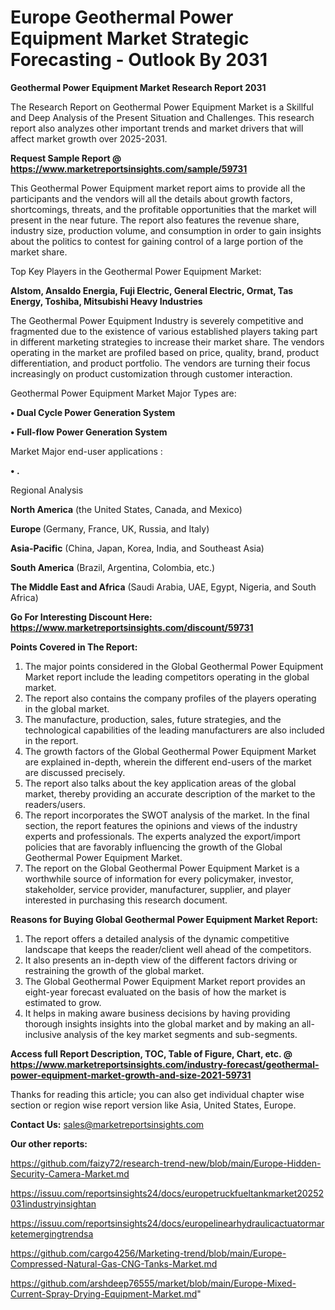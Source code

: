 # Europe Geothermal Power Equipment Market Strategic Forecasting - Outlook By 2031

<strong>Geothermal Power Equipment Market Research Report 2031</strong>

The Research Report on Geothermal Power Equipment Market is a Skillful and Deep Analysis of the Present Situation and Challenges. This research report also analyzes other important trends and market drivers that will affect market growth over 2025-2031.

<strong>Request Sample Report @ <a href=https://www.marketreportsinsights.com/sample/59731>https://www.marketreportsinsights.com/sample/59731</a></strong>

This Geothermal Power Equipment market report aims to provide all the participants and the vendors will all the details about growth factors, shortcomings, threats, and the profitable opportunities that the market will present in the near future. The report also features the revenue share, industry size, production volume, and consumption in order to gain insights about the politics to contest for gaining control of a large portion of the market share.

Top Key Players in the Geothermal Power Equipment Market:

<strong>Alstom, Ansaldo Energia, Fuji Electric, General Electric, Ormat, Tas Energy, Toshiba, Mitsubishi Heavy Industries</strong>

The Geothermal Power Equipment Industry is severely competitive and fragmented due to the existence of various established players taking part in different marketing strategies to increase their market share. The vendors operating in the market are profiled based on price, quality, brand, product differentiation, and product portfolio. The vendors are turning their focus increasingly on product customization through customer interaction.

Geothermal Power Equipment Market Major Types are:

<strong>• Dual Cycle Power Generation System

• Full-flow Power Generation System</strong>

Market Major end-user applications :

<strong>• .</strong>

Regional Analysis

</u><strong><b>North America</b></strong> (the United States, Canada, and Mexico)

<strong><b>Europe </b></strong>(Germany, France, UK, Russia, and Italy)

<strong><b>Asia-Pacific</b></strong> (China, Japan, Korea, India, and Southeast Asia)

<strong><b>South America</b></strong> (Brazil, Argentina, Colombia, etc.)

<strong><b>The Middle East and Africa</b></strong> (Saudi Arabia, UAE, Egypt, Nigeria, and South Africa)

<strong>Go For Interesting Discount Here: <a href=https://www.marketreportsinsights.com/discount/59731>https://www.marketreportsinsights.com/discount/59731</a></strong>

<strong>Points Covered in The Report:</strong>
<ol>
  <li>The major points considered in the Global Geothermal Power Equipment Market report include the leading competitors operating in the global market.</li>
  <li>The report also contains the company profiles of the players operating in the global market.</li>
  <li>The manufacture, production, sales, future strategies, and the technological capabilities of the leading manufacturers are also included in the report.</li>
  <li>The growth factors of the Global Geothermal Power Equipment Market are explained in-depth, wherein the different end-users of the market are discussed precisely.</li>
  <li>The report also talks about the key application areas of the global market, thereby providing an accurate description of the market to the readers/users.</li>
  <li>The report incorporates the SWOT analysis of the market. In the final section, the report features the opinions and views of the industry experts and professionals. The experts analyzed the export/import policies that are favorably influencing the growth of the Global Geothermal Power Equipment Market.</li>
  <li>The report on the Global Geothermal Power Equipment Market is a worthwhile source of information for every policymaker, investor, stakeholder, service provider, manufacturer, supplier, and player interested in purchasing this research document.</li>
</ol>
<strong>Reasons for Buying Global Geothermal Power Equipment Market Report:</strong>

<ol>
  <li>The report offers a detailed analysis of the dynamic competitive landscape that keeps the reader/client well ahead of the competitors.</li>
  <li>It also presents an in-depth view of the different factors driving or restraining the growth of the global market.</li>
  <li>The Global Geothermal Power Equipment Market report provides an eight-year forecast evaluated on the basis of how the market is estimated to grow.</li>
  <li>It helps in making aware business decisions by having providing thorough insights insights into the global market and by making an all-inclusive analysis of the key market segments and sub-segments.</li>
</ol>
<strong>Access full Report Description, TOC, Table of Figure, Chart, etc. @ <a href=https://www.marketreportsinsights.com/industry-forecast/geothermal-power-equipment-market-growth-and-size-2021-59731>https://www.marketreportsinsights.com/industry-forecast/geothermal-power-equipment-market-growth-and-size-2021-59731</a></strong>


Thanks for reading this article; you can also get individual chapter wise section or region wise report version like Asia, United States, Europe.

<strong>Contact Us:</strong>
sales@marketreportsinsights.com

<strong>Our other reports:</strong>

<a href=https://github.com/faizy72/research-trend-new/blob/main/Europe-Hidden-Security-Camera-Market.md>https://github.com/faizy72/research-trend-new/blob/main/Europe-Hidden-Security-Camera-Market.md</a>

<a href=https://issuu.com/reportsinsights24/docs/europetruckfueltankmarket20252031industryinsightan>https://issuu.com/reportsinsights24/docs/europetruckfueltankmarket20252031industryinsightan</a>

<a href=https://issuu.com/reportsinsights24/docs/europelinearhydraulicactuatormarketemergingtrendsa>https://issuu.com/reportsinsights24/docs/europelinearhydraulicactuatormarketemergingtrendsa</a>

<a href=https://github.com/cargo4256/Marketing-trend/blob/main/Europe-Compressed-Natural-Gas-CNG-Tanks-Market.md>https://github.com/cargo4256/Marketing-trend/blob/main/Europe-Compressed-Natural-Gas-CNG-Tanks-Market.md</a>

<a href=https://github.com/arshdeep76555/market/blob/main/Europe-Mixed-Current-Spray-Drying-Equipment-Market.md>https://github.com/arshdeep76555/market/blob/main/Europe-Mixed-Current-Spray-Drying-Equipment-Market.md</a>"
